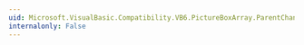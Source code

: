 ```yaml
---
uid: Microsoft.VisualBasic.Compatibility.VB6.PictureBoxArray.ParentChanged
internalonly: False
---
```

